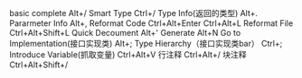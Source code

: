 basic complete                                        Alt+/
Smart Type                                             Ctrl+/
Type Info(返回的类型)                            Alt+.
Pararmeter Info                                      Alt+,
Reformat Code                                      Ctrl+Alt+Enter Ctrl+Alt+L
Reformat File                                         Ctrl+Alt+Shift+L
Quick Decoument                                  Alt+'
Generate                                               Alt+N
Go to Implementation(接口实现类)       Alt+;
Type Hierarchy（接口实现类bar）       Ctrl+;
Introduce Variable(抓取变量)                Ctrl+Alt+V
行注释                                                   Ctrl+Alt+/
块注释                                                   Ctrl+Alt+Shift+/